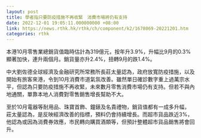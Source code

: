 ```yaml
---
layout: post
title: 學者指只要防疫措施不再收緊　消費市場將仍有支持
date: 2022-12-01 19:05:11.000000000 +08:00
link: https://news.rthk.hk/rthk/ch/component/k2/1678069-20221201.htm
categories: rthk
---
```


本港10月零售業總銷貨值臨時估計為319億元，按年升3.9%，升幅比9月的0.3%顯著加快，連升兩個月。銷貨量亦升2.4%，扭轉9月的跌1.4%。

中大劉佐德全球經濟及金融研究所常務所長莊太量認為，政府放寬防疫措施，以及開始有旅客來港，令到10月消費市道氣氛改善。雖然單日確診數字重上過萬宗水平，但認為只要防疫措施不再收緊，未來數月零售消費市場仍有支持。但若不與內地通關，單靠本地人消費對零售銷售增長幫助不大。

至於10月電器等耐用品、珠寶首飾、鐘錶及名貴禮物，銷貨值都有一成多升幅，莊太量認為，是反映經濟改善的指標，預料仍會持續增長。而超市貨品跌近3%，他認為或因為消費券效應，市民轉向購買酒類等，但預計整體超市貨品銷售將會回升。
